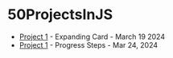 # 50ProjectsInJS
- [Project 1](https://sarfaraz.is-a.dev/50ProjectsInJS/Project_1/) - Expanding Card - March 19 2024
- [Project 1](https://sarfaraz.is-a.dev/50ProjectsInJS/Project_2/) - Progress Steps - Mar 24, 2024
